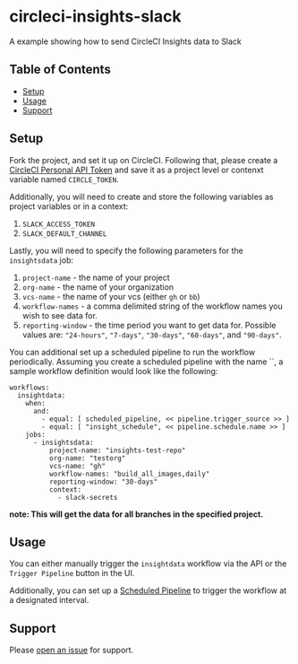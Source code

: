 # circleci-insights-slack
A example showing how to send CircleCI Insights data to Slack

## Table of Contents

- [Setup](#setup)
- [Usage](#usage)
- [Support](#support)

## Setup

Fork the project, and set it up on CircleCI. Following that, please create a [CircleCI Personal API Token](https://app.circleci.com/settings/user/tokens) and save it as a project level or contenxt variable named `CIRCLE_TOKEN`.

Additionally, you will need to create and store the following variables as project variables or in a context:
1. `SLACK_ACCESS_TOKEN`
2. `SLACK_DEFAULT_CHANNEL`

Lastly, you will need to specify the following parameters for the `insightsdata` job:
1. `project-name` - the name of your project
2. `org-name` - the name of your organization
3. `vcs-name` - the name of your vcs (either `gh` or `bb`)
4. `workflow-names` - a comma delimited string of the workflow names you wish to see data for.
5. `reporting-window` - the time period you want to get data for. Possible values are: `"24-hours"`, `"7-days"`, `"30-days"`, `"60-days"`, and `"90-days"`.

You can additional set up a scheduled pipeline to run the workflow periodically. Assuming you create a scheduled pipeline with the name ``, a sample workflow definition would look like the following:

```
workflows:
  insightdata:
    when:
      and:
        - equal: [ scheduled_pipeline, << pipeline.trigger_source >> ]
        - equal: [ "insight_schedule", << pipeline.schedule.name >> ]
    jobs:
      - insightsdata:
          project-name: "insights-test-repo"
          org-name: "testorg"
          vcs-name: "gh"
          workflow-names: "build_all_images,daily"
          reporting-window: "30-days"
          context:
            - slack-secrets
```

**note: This will get the data for all branches in the specified project.**

## Usage

You can either manually trigger the `insightdata` workflow via the API or the `Trigger Pipeline` button in the UI.

Additionally, you can set up a [Scheduled Pipeline](https://circleci.com/docs/scheduled-pipelines) to trigger the workflow at a designated interval.

## Support

Please [open an issue](https://github.com/ogii/circleci-insights-slack/issues/new) for support.
